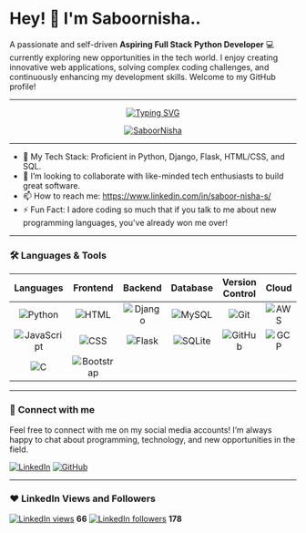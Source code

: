 # Hey! 👋 I'm Saboornisha..

A passionate and self-driven **Aspiring Full Stack Python Developer** 💻 currently exploring new opportunities in the tech world. I enjoy creating innovative web applications, solving complex coding challenges, and continuously enhancing my development skills. Welcome to my GitHub profile!

---

<!-- Typing SVG -->
<p align="center">
  <a href="https://git.io/typing-svg">
    <img src="https://readme-typing-svg.demolab.com?font=Fira+Code&pause=1000&width=435&lines=3rd+Year+Information+Technology+Student;Developing+innovative+solutions;Always+learning+new+technologies" alt="Typing SVG" />
  </a>
</p>

<!-- Trophy Stats -->
<p align="center">
  <a href="https://github.com/ryo-ma/github-profile-trophy">
    <img src="https://github-profile-trophy.vercel.app/?username=SaboorNisha&theme=darkhub&no-frame=true&no-bg=false&margin-w=4" alt="SaboorNisha" />
  </a>
</p>

---

- 🌱 My Tech Stack: Proficient in Python, Django, Flask, HTML/CSS, and SQL.
- 👯 I’m looking to collaborate with like-minded tech enthusiasts to build great software.
- 📫 How to reach me: https://www.linkedin.com/in/saboor-nisha-s/
- ⚡ Fun Fact: I adore coding so much that if you talk to me about new programming languages, you've already won me over!
---
### 🛠️ **Languages & Tools** 

| **Languages** | **Frontend** | **Backend** | **Database** | **Version Control** | **Cloud** |
|:------------:|:------------:|:-----------:|:------------:|:------------------:|:--------:|
| ![Python](https://img.shields.io/badge/-Python-3776AB?style=flat&logo=Python&logoColor=white)   | ![HTML](https://img.shields.io/badge/-HTML5-E34F26?style=flat&logo=HTML5&logoColor=white)   | ![Django](https://img.shields.io/badge/-Django-092E20?style=flat&logo=Django&logoColor=white) | ![MySQL](https://img.shields.io/badge/-MySQL-4479A1?style=flat&logo=MySQL&logoColor=white)   | ![Git](https://img.shields.io/badge/-Git-F05032?style=flat&logo=Git&logoColor=white)   | ![AWS](https://img.shields.io/badge/-AWS-232F3E?style=flat&logo=Amazon-AWS&logoColor=white)   |
| ![JavaScript](https://img.shields.io/badge/-JavaScript-F7DF1E?style=flat&logo=JavaScript&logoColor=black)   | ![CSS](https://img.shields.io/badge/-CSS3-1572B6?style=flat&logo=CSS3&logoColor=white)  | ![Flask](https://img.shields.io/badge/-Flask-000000?style=flat&logo=Flask&logoColor=white)   | ![SQLite](https://img.shields.io/badge/-SQLite-003B57?style=flat&logo=SQLite&logoColor=white)  | ![GitHub](https://img.shields.io/badge/-GitHub-181717?style=flat&logo=GitHub&logoColor=white)  | ![GCP](https://img.shields.io/badge/-GCP-4285F4?style=flat&logo=Google-Cloud&logoColor=white)  |
| ![C](https://img.shields.io/badge/-C-A8B9CC?style=flat&logo=C&logoColor=white)     | ![Bootstrap](https://img.shields.io/badge/-Bootstrap-563D7C?style=flat&logo=Bootstrap&logoColor=white)   |    |  |   |  |

---

### 💬 **Connect with me** 

Feel free to connect with me on my social media accounts! I’m always happy to chat about programming, technology, and new opportunities in the field.

[![LinkedIn](https://img.shields.io/badge/-LinkedIn-0077B5?style=flat&logo=Linkedin&logoColor=white)](https://linkedin.com/in/saboornisha)
[![GitHub](https://img.shields.io/badge/-GitHub-181717?style=flat&logo=github&logoColor=white)](https://github.com/Saboornisha)

---

### ❤ **LinkedIn Views and Followers**

[![LinkedIn views](https://img.shields.io/badge/-Profile%20Views-0A66C2?style=flat&logo=LinkedIn&logoColor=white)](https://linkedin.com/in/saboornisha) **66**
[![LinkedIn followers](https://img.shields.io/badge/-Followers-0A66C2?style=flat&logo=LinkedIn&logoColor=white)](https://linkedin.com/in/saboornisha) **178**

